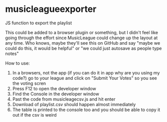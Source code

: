 # musicleagueexporter
JS function to export the playlist

This could be added to a browser plugin or something, but I didn't feel like going through the effort since MusicLeague could change up the layout at any time.  Who knows, maybe they'll see this on GitHub and say "maybe we could do this, it would be helpful" or "we could just autosave as people type notes"

How to use:
1) In a browsers, not the app (if you can do it in app why are you using my code?) go to your league and click on "Submit Your Votes" so you see the voting scren
2) Press F12 to open the developer window
3) Find the Console in the developer window
4) Past the code from musicleagecsv.js and hit enter
5) Download of playlist.csv should happen almost immediately
6) The table is printed to the console too and you should be able to copy it out if the csv is weird

